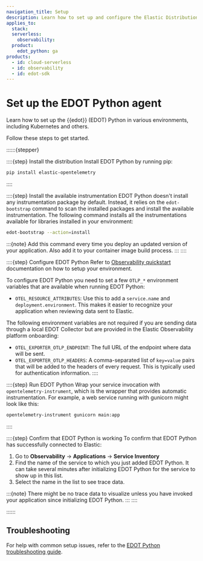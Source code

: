 ```yaml
---
navigation_title: Setup
description: Learn how to set up and configure the Elastic Distribution of OpenTelemetry (EDOT) Python to instrument your application or service.
applies_to:
  stack:
  serverless:
    observability:
  product:
    edot_python: ga
products:
  - id: cloud-serverless
  - id: observability
  - id: edot-sdk
---
```


# Set up the EDOT Python agent

Learn how to set up the {{edot}} (EDOT) Python in various environments, including Kubernetes and others.

Follow these steps to get started.

::::::{stepper}

::::{step} Install the distribution
Install EDOT Python by running pip:

```bash
pip install elastic-opentelemetry
```
::::

::::{step} Install the available instrumentation
EDOT Python doesn't install any instrumentation package by default. Instead, it relies on the `edot-bootstrap` command to scan the installed packages and install the available instrumentation. The following command installs all the instrumentations available for libraries installed in your environment:

```bash
edot-bootstrap --action=install
```

:::{note}
Add this command every time you deploy an updated version of your application. Also add it to your container image build process.
:::
::::

::::{step} Configure EDOT Python
Refer to [Observability quickstart](/reference/quickstart/index.md) documentation on how to setup your environment.

To configure EDOT Python you need to set a few `OTLP_*` environment variables that are available when running EDOT Python:

* `OTEL_RESOURCE_ATTRIBUTES`: Use this to add a `service.name` and `deployment.environment`. This makes it easier to recognize your application when reviewing data sent to Elastic.

The following environment variables are not required if you are sending data through a local EDOT Collector but are provided in the Elastic Observability platform onboarding:

* `OTEL_EXPORTER_OTLP_ENDPOINT`: The full URL of the endpoint where data will be sent.
* `OTEL_EXPORTER_OTLP_HEADERS`: A comma-separated list of `key=value` pairs that will be added to the headers of every request. This is typically used for authentication information.
::::

::::{step} Run EDOT Python
Wrap your service invocation with `opentelemetry-instrument`, which is the wrapper that provides automatic instrumentation. For example, a web service running with gunicorn might look like this:

```bash
opentelemetry-instrument gunicorn main:app
```
::::

::::{step} Confirm that EDOT Python is working
To confirm that EDOT Python has successfully connected to Elastic:

1. Go to **Observability** → **Applications** → **Service Inventory**
2. Find the name of the service to which you just added EDOT Python. It can take several minutes after initializing EDOT Python for the service to show up in this list.
3. Select the name in the list to see trace data.

:::{note}
There might be no trace data to visualize unless you have invoked your application since initializing EDOT Python.
:::
::::

::::::

## Troubleshooting

For help with common setup issues, refer to the [EDOT Python troubleshooting guide](docs-content://troubleshoot/opentelemetry/edot-sdks/python/index.md).